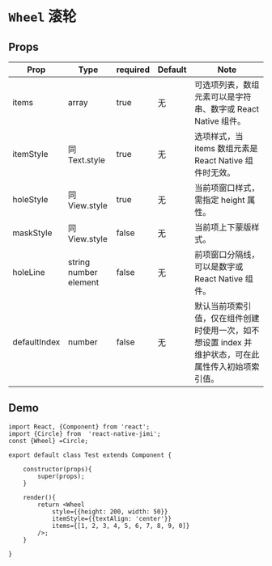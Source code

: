 <!--
 * @Descripttion: 
 * @version: 
 * @Author: xieruizhi
 * @Date: 2019-09-24 15:28:09
 * @LastEditors: xieruizhi
 * @LastEditTime: 2019-10-17 13:44:51
 -->

# `Wheel` 滚轮

## Props
| Prop | Type | required | Default | Note |
|---|---|---|---|---|
| items | array | true | 无 | 可选项列表，数组元素可以是字符串、数字或 React Native 组件。 |
| itemStyle | 同Text.style | true | 无 | 选项样式，当 items 数组元素是 React Native 组件时无效。 |
| holeStyle | 同View.style | true | 无 | 当前项窗口样式，需指定 height 属性。|
| maskStyle | 同View.style | false | 无 | 当前项上下蒙版样式。|
| holeLine | string <br> number <br> element | false | 无 | 前项窗口分隔线，可以是数字或 React Native 组件。|
| defaultIndex | number | false | 无 | 默认当前项索引值，仅在组件创建时使用一次，如不想设置 index 并维护状态，可在此属性传入初始项索引值。|

## Demo

```
import React, {Component} from 'react';
import {Circle} from  'react-native-jimi';
const {Wheel} =Circle;

export default class Test extends Component {

    constructor(props){
        super(props);
    }

    render(){
        return <Wheel
            style={{height: 200, width: 50}}
            itemStyle={{textAlign: 'center'}}
            items={[1, 2, 3, 4, 5, 6, 7, 8, 9, 0]}
        />;
    }

}
```
